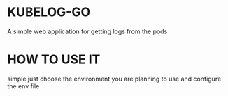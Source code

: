 # KUBELOG-GO 

A simple web application for getting logs from the pods

# HOW TO USE IT

simple just choose the environment you are planning to use and configure the env file
